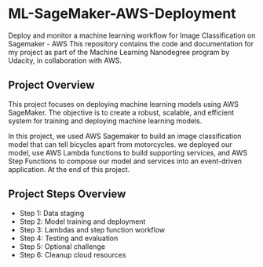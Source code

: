 # ML-SageMaker-AWS-Deployment
Deploy and monitor a machine learning workflow for Image Classification on Sagemaker - AWS
This repository contains the code and documentation for my project as part of the Machine Learning Nanodegree program by Udacity, in collaboration with AWS.

## Project Overview
This project focuses on deploying machine learning models using AWS SageMaker. The objective is to create a robust, scalable, and efficient system for training and deploying machine learning models.

In this project, we used AWS Sagemaker to build an image classification model that can tell bicycles apart from motorcycles. we deployed our model, use AWS Lambda functions to build supporting services, and AWS Step Functions to compose our model and services into an event-driven application. At the end of this project.

## Project Steps Overview

 - Step 1: Data staging
 - Step 2: Model training and deployment
 - Step 3: Lambdas and step function workflow
 - Step 4: Testing and evaluation
 - Step 5: Optional challenge
 - Step 6: Cleanup cloud resources

